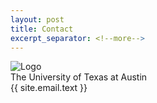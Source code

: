 ```yaml
---
layout: post
title: Contact
excerpt_separator: <!--more-->
---
```

<div class="row align-items-center">
<div class="col-4">
    <img class="post-img" src="{{ site.avatar | relative_url }}" alt="Logo">
</div>
<div class="col-8">
    The University of Texas at Austin
    <div class="fw-lighter">
        <i class="far fa-envelope"></i> {{ site.email.text }}
    </div>
</div>
</div>
